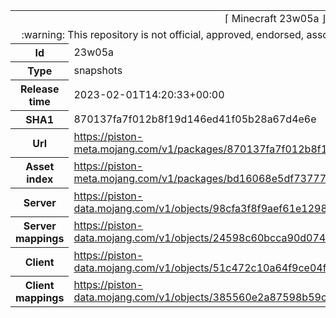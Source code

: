 <html><table>
<tr><td colspan="2" align="center"><img width="0" height="0"><br/>⌈ Minecraft 23w05a ⌋<br/><img width="0" height="0"></td></tr>
<tr><td colspan="2" align="center"><img width="0" height="0"><br/>
:warning: This repository is not official, approved, endorsed, associated or connected with Mojang :warning:
<br/><img width="0" height="0"></td></tr>
<tr><th>Id</th><td>23w05a</td></tr>
<tr><th>Type</th><td>snapshots</td></tr>
<tr><th>Release time</th><td>2023-02-01T14:20:33+00:00</td></tr>
<tr><th>SHA1</th><td>870137fa7f012b8f19d146ed41f05b28a67d4e6e</td></tr>
<tr><th>Url</th><td><a href="https://piston-meta.mojang.com/v1/packages/870137fa7f012b8f19d146ed41f05b28a67d4e6e/23w05a.json">https://piston-meta.mojang.com/v1/packages/870137fa7f012b8f19d146ed41f05b28a67d4e6e/23w05a.json</a></td></tr>
<tr><th>Asset index</th><td><a href="https://piston-meta.mojang.com/v1/packages/bd16068e5df73777f4a10bef06e32d048a51e97f/2.json">https://piston-meta.mojang.com/v1/packages/bd16068e5df73777f4a10bef06e32d048a51e97f/2.json</a></td></tr>
<tr><th>Server</th><td><a href="https://piston-data.mojang.com/v1/objects/98cfa3f8f9aef61e1298c9cfd62f6eeaf8abe206/server.jar">https://piston-data.mojang.com/v1/objects/98cfa3f8f9aef61e1298c9cfd62f6eeaf8abe206/server.jar</a></td></tr>
<tr><th>Server mappings</th><td><a href="https://piston-data.mojang.com/v1/objects/24598c60bcca90d0744503b7d1f8aff5c157bcb2/server.txt">https://piston-data.mojang.com/v1/objects/24598c60bcca90d0744503b7d1f8aff5c157bcb2/server.txt</a></td></tr>
<tr><th>Client</th><td><a href="https://piston-data.mojang.com/v1/objects/51c472c10a64f9ce04f1d1935447c05e4959be9d/client.jar">https://piston-data.mojang.com/v1/objects/51c472c10a64f9ce04f1d1935447c05e4959be9d/client.jar</a></td></tr>
<tr><th>Client mappings</th><td><a href="https://piston-data.mojang.com/v1/objects/385560e2a87598b59c7c25717b6a793580a31f50/client.txt">https://piston-data.mojang.com/v1/objects/385560e2a87598b59c7c25717b6a793580a31f50/client.txt</a></td></tr>
</table></html>